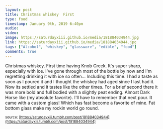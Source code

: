 ```yaml
---
layout: post
title: Christmas whiskey  First 
type: food
timestamp: January 9th, 2019 6:40pm
audio: 
video: 
image: https://saturdayxiii.github.io/media/181884034944.jpg
link: https://saturdayxiii.github.io/media/181884034944.jpg
tags: ["Alcohol", "whiskey", "glassware", "edible", "food"]
comments: true
---
```

Christmas whiskey.  First time having Knob Creek.  It's super sharp, especially with ice.  I've gone through most of the bottle by now and I'm regretting drinking it with ice so often&hellip; Including this time.  I had a taste as soon as I poured it and I thought the whiskey had aged since I last had it.  Now its settled and it tastes like the other times.  For a brief second there it was more bold and full bodied with a slightly peat ending.  Almost Dark Horse like (my absolute favorite). I'll have to remember that next pour.
It came with a custom glass! Which has fast become a favorite of mine.  Fat bottom glass make my rockin world go round.
 
  
<small>source: [https://saturdayxiii.tumblr.com/post/181884034944](https://saturdayxiii.tumblr.com/post/181884034944)</small>